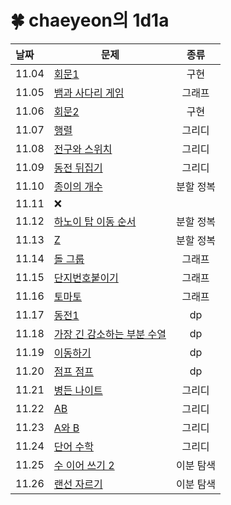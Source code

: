 # 🍀 chaeyeon의 1d1a

| 날짜    | 문제                                                                                                                                                                                                                                                                                                  |  종류   |
|:------|-----------------------------------------------------------------------------------------------------------------------------------------------------------------------------------------------------------------------------------------------------------------------------------------------------|:-----:|
| 11.04 | [회문1](https://swexpertacademy.com/main/code/problem/problemDetail.do?contestProbId=AV14QpAaAAwCFAYi&categoryId=AV14QpAaAAwCFAYi&categoryType=CODE&problemTitle=%ED%9A%8C%EB%AC%B81&orderBy=FIRST_REG_DATETIME&selectCodeLang=ALL&select-1=&pageSize=10&pageIndex=1)                                 |  구현   |
| 11.05 | [뱀과 사다리 게임](https://www.acmicpc.net/problem/16928)                                                                                                                                                                                                                                                  |  그래프  |
| 11.06 | [회문2](https://swexpertacademy.com/main/code/problem/problemDetail.do?problemLevel=3&contestProbId=AV14Rq5aABUCFAYi&categoryId=AV14Rq5aABUCFAYi&categoryType=CODE&problemTitle=s%2Fw+%EB%AC%B8%EC%A0%9C%ED%95%B4%EA%B2%B0&orderBy=SUBMIT_COUNT&selectCodeLang=ALL&select-1=3&pageSize=10&pageIndex=1) |  구현   |
| 11.07 | [행렬](https://www.acmicpc.net/problem/1080)                                                                                                                                                                                                                                                          |  그리디  |
| 11.08 | [전구와 스위치](https://www.acmicpc.net/problem/2138)                                                                                                                                                                                                                                                     |  그리디  |
| 11.09 | [동전 뒤집기](https://www.acmicpc.net/problem/1285)                                                                                                                                                                                                                                                      |  그리디  |
| 11.10 | [종이의 개수](https://www.acmicpc.net/problem/1780)                                                                                                                                                                                                                                                      | 분할 정복 |
| 11.11 | ❌                                                                                                                                                                                                                                                                                                   |
| 11.12 | [하노이 탑 이동 순서](https://www.acmicpc.net/problem/11729)                                                                                                                                                                                                                                                | 분할 정복 |
| 11.13 | [Z](https://www.acmicpc.net/problem/1074)                                                                                                                                                                                                                                                           | 분할 정복 |
| 11.14 | [돌 그룹](https://www.acmicpc.net/problem/12886)                                                                                                                                                                                                                                                       |  그래프  |
| 11.15 | [단지번호붙이기](https://www.acmicpc.net/problem/2667)                                                                                                                                                                                                                                                     |  그래프  |
| 11.16 | [토마토](https://www.acmicpc.net/problem/7569)                                                                                                                                                                                                                                                         |  그래프  |
| 11.17 | [동전1](https://www.acmicpc.net/problem/2293)                                                                                                                                                                                                                                                         |  dp   |
| 11.18 | [가장 긴 감소하는 부분 수열](https://www.acmicpc.net/problem/11722)                                                                                                                                                                                                                                            |  dp   |
| 11.19 | [이동하기](https://www.acmicpc.net/problem/11048)                                                                                                                                                                                                                                                       |  dp   |
| 11.20 | [점프 점프](https://www.acmicpc.net/problem/11060)                                                                                                                                                                                                                                                      |  dp   |
| 11.21 | [병든 나이트](https://www.acmicpc.net/problem/1783)                                                                                                                                                                                                                                                      |  그리디  |
| 11.22 | [AB](https://www.acmicpc.net/problem/12970)                                                                                                                                                                                                                                                         |  그리디  |
| 11.23 | [A와 B](https://www.acmicpc.net/problem/12904)                                                                                                                                                                                                                                                       |  그리디  |
| 11.24 | [단어 수학](https://www.acmicpc.net/problem/1339)                                                                                                                                                                                                                                                       |  그리디  |
| 11.25 | [수 이어 쓰기 2](https://www.acmicpc.net/problem/1790)                                                                                                                                                                                                                                                   | 이분 탐색 |
| 11.26 | [랜선 자르기](https://www.acmicpc.net/problem/1654)                                                                                                                                                                                                                                                      | 이분 탐색 |
